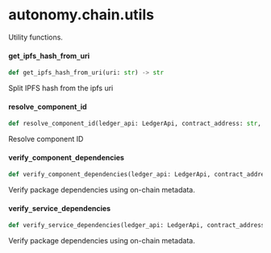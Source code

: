 <a id="autonomy.chain.utils"></a>

# autonomy.chain.utils

Utility functions.

<a id="autonomy.chain.utils.get_ipfs_hash_from_uri"></a>

#### get`_`ipfs`_`hash`_`from`_`uri

```python
def get_ipfs_hash_from_uri(uri: str) -> str
```

Split IPFS hash from the ipfs uri

<a id="autonomy.chain.utils.resolve_component_id"></a>

#### resolve`_`component`_`id

```python
def resolve_component_id(ledger_api: LedgerApi, contract_address: str, token_id: int, is_agent: bool = False) -> Dict
```

Resolve component ID

<a id="autonomy.chain.utils.verify_component_dependencies"></a>

#### verify`_`component`_`dependencies

```python
def verify_component_dependencies(ledger_api: LedgerApi, contract_address: str, dependencies: List[int], package_configuration: PackageConfiguration, skip_hash_check: bool = False) -> None
```

Verify package dependencies using on-chain metadata.

<a id="autonomy.chain.utils.verify_service_dependencies"></a>

#### verify`_`service`_`dependencies

```python
def verify_service_dependencies(ledger_api: LedgerApi, contract_address: str, agent_id: int, service_configuration: Service, skip_hash_check: bool = False) -> None
```

Verify package dependencies using on-chain metadata.

